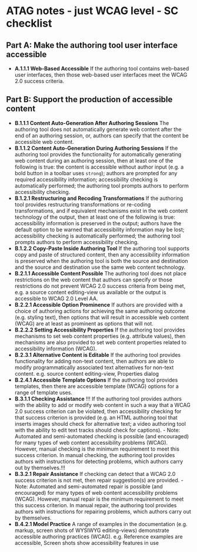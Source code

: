 # ATAG notes - just WCAG level - SC checklist

## Part A: Make the authoring tool user interface accessible

- **A.1.1.1 Web-Based Accessible** If the authoring tool contains web-based user interfaces, then those web-based user interfaces meet the WCAG 2.0 success criteria.

## Part B: Support the production of accessible content

- **B.1.1.1 Content Auto-Generation After Authoring Sessions** The authoring tool does not automatically generate web content after the end of an authoring session, or, authors can specify that the content be accessible web content.
- **B.1.1.2 Content Auto-Generation During Authoring Sessions** If the authoring tool provides the functionality for automatically generating web content during an authoring session, then at least one of the following is true: the content is accessible without author input (e.g. a bold button in a toolbar uses `strong`); authors are prompted for any required accessibility information; accessibility checking is automatically performed; the authoring tool prompts authors to perform accessibility checking.
- **B.1.2.1 Restructuring and Recoding Transformations** If the authoring tool provides restructuring transformations or re-coding transformations, and if equivalent mechanisms exist in the web content technology of the output, then at least one of the following is true: accessibility information is preserved in the output; authors have the default option to be warned that accessibility information may be lost; accessibility checking is automatically performed; the authoring tool prompts authors to perform accessibility checking.
- **B.1.2.2 Copy-Paste Inside Authoring Tool** If the authoring tool supports copy and paste of structured content, then any accessibility information is preserved when the authoring tool is both the source and destination and the source and destination use the same web content technology.
- **B.2.1.1 Accessible Content Possible** The authoring tool does not place restrictions on the web content that authors can specify or those restrictions do not prevent WCAG 2.0 success criteria from being met, e.g. a source content editing-view us available or the output is accessible to WCAG 2.0 Level AA.
- **B.2.2.1 Accessible Option Prominence** If authors are provided with a choice of authoring actions for achieving the same authoring outcome (e.g. styling text), then options that will result in accessible web content (WCAG) are at least as prominent as options that will not.
- **B.2.2.2 Setting Accessibility Properties** If the authoring tool provides mechanisms to set web content properties (e.g. attribute values), then mechanisms are also provided to set web content properties related to accessibility information (WCAG).
- **B.2.3.1 Alternative Content is Editable** If the authoring tool provides functionality for adding non-text content, then authors are able to modify programmatically associated text alternatives for non-text content. e.g. source content editing-view, Properties dialog
- **B.2.4.1 Accessible Template Options** If the authoring tool provides templates, then there are accessible template (WCAG) options for a range of template uses.
- **B.3.1.1 Checking Assistance** !!! If the authoring tool provides authors with the ability to add or modify web content in such a way that a WCAG 2.0 success criterion can be violated, then accessibility checking for that success criterion is provided (e.g. an HTML authoring tool that inserts images should check for alternative text; a video authoring tool with the ability to edit text tracks should check for captions). - Note: Automated and semi-automated checking is possible (and encouraged) for many types of web content accessibility problems (WCAG). However, manual checking is the minimum requirement to meet this success criterion. In manual checking, the authoring tool provides authors with instructions for detecting problems, which authors carry out by themselves.!!!
- **B.3.2.1 Repair Assistance** If checking can detect that a WCAG 2.0 success criterion is not met, then repair suggestion(s) are provided. - Note: Automated and semi-automated repair is possible (and encouraged) for many types of web content accessibility problems (WCAG). However, manual repair is the minimum requirement to meet this success criterion. In manual repair, the authoring tool provides authors with instructions for repairing problems, which authors carry out by themselves.
- **B.4.2.1 Model Practice** A range of examples in the documentation (e.g. markup, screen shots of WYSIWYG editing-views) demonstrate accessible authoring practices (WCAG). e.g. Reference examples are accessible, Screen shots show accessibility features in use
